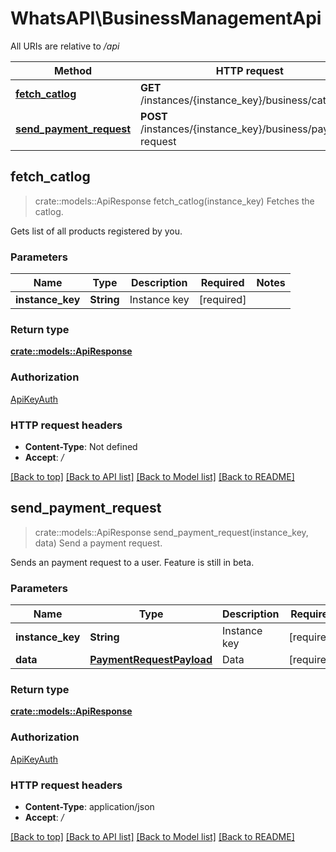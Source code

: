 # WhatsAPI\BusinessManagementApi

All URIs are relative to */api*

Method | HTTP request | Description
------------- | ------------- | -------------
[**fetch_catlog**](BusinessManagementApi.md#fetch_catlog) | **GET** /instances/{instance_key}/business/catalog | Fetches the catlog.
[**send_payment_request**](BusinessManagementApi.md#send_payment_request) | **POST** /instances/{instance_key}/business/payment-request | Send a payment request.



## fetch_catlog

> crate::models::ApiResponse fetch_catlog(instance_key)
Fetches the catlog.

Gets list of all products registered by you.

### Parameters


Name | Type | Description  | Required | Notes
------------- | ------------- | ------------- | ------------- | -------------
**instance_key** | **String** | Instance key | [required] |

### Return type

[**crate::models::ApiResponse**](APIResponse.md)

### Authorization

[ApiKeyAuth](../README.md#ApiKeyAuth)

### HTTP request headers

- **Content-Type**: Not defined
- **Accept**: */*

[[Back to top]](#) [[Back to API list]](../README.md#documentation-for-api-endpoints) [[Back to Model list]](../README.md#documentation-for-models) [[Back to README]](../README.md)


## send_payment_request

> crate::models::ApiResponse send_payment_request(instance_key, data)
Send a payment request.

Sends an payment request to a user. Feature is still in beta.

### Parameters


Name | Type | Description  | Required | Notes
------------- | ------------- | ------------- | ------------- | -------------
**instance_key** | **String** | Instance key | [required] |
**data** | [**PaymentRequestPayload**](PaymentRequestPayload.md) | Data | [required] |

### Return type

[**crate::models::ApiResponse**](APIResponse.md)

### Authorization

[ApiKeyAuth](../README.md#ApiKeyAuth)

### HTTP request headers

- **Content-Type**: application/json
- **Accept**: */*

[[Back to top]](#) [[Back to API list]](../README.md#documentation-for-api-endpoints) [[Back to Model list]](../README.md#documentation-for-models) [[Back to README]](../README.md)


